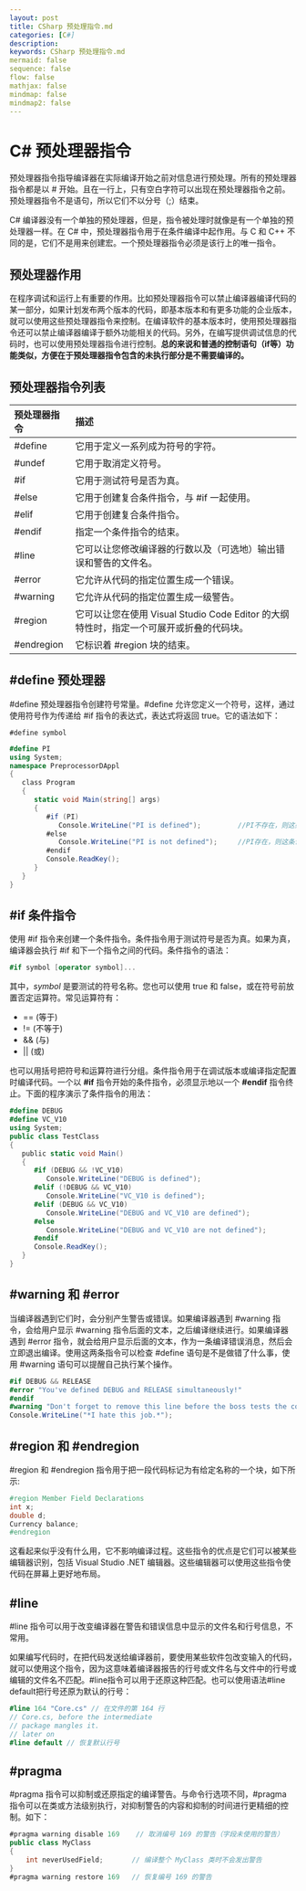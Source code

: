 ```yaml
---
layout: post
title: CSharp 预处理指令.md
categories: [C#]
description: 
keywords: CSharp 预处理指令.md
mermaid: false
sequence: false
flow: false
mathjax: false
mindmap: false
mindmap2: false
---
```

# C# 预处理器指令

预处理器指令指导编译器在实际编译开始之前对信息进行预处理。所有的预处理器指令都是以 # 开始。且在一行上，只有空白字符可以出现在预处理器指令之前。预处理器指令不是语句，所以它们不以分号（;）结束。

C# 编译器没有一个单独的预处理器，但是，指令被处理时就像是有一个单独的预处理器一样。在 C# 中，预处理器指令用于在条件编译中起作用。与 C 和 C++ 不同的是，它们不是用来创建宏。一个预处理器指令必须是该行上的唯一指令。



## 预处理器作用

在程序调试和运行上有重要的作用。比如预处理器指令可以禁止编译器编译代码的某一部分，如果计划发布两个版本的代码，即基本版本和有更多功能的企业版本，就可以使用这些预处理器指令来控制。在编译软件的基本版本时，使用预处理器指令还可以禁止编译器编译于额外功能相关的代码。另外，在编写提供调试信息的代码时，也可以使用预处理器指令进行控制。**总的来说和普通的控制语句（if等）功能类似，方便在于预处理器指令包含的未执行部分是不需要编译的。**



## 预处理器指令列表

| 预处理器指令 | 描述                                                         |
| :----------- | :----------------------------------------------------------- |
| #define      | 它用于定义一系列成为符号的字符。                             |
| #undef       | 它用于取消定义符号。                                         |
| #if          | 它用于测试符号是否为真。                                     |
| #else        | 它用于创建复合条件指令，与 #if 一起使用。                    |
| #elif        | 它用于创建复合条件指令。                                     |
| #endif       | 指定一个条件指令的结束。                                     |
| #line        | 它可以让您修改编译器的行数以及（可选地）输出错误和警告的文件名。 |
| #error       | 它允许从代码的指定位置生成一个错误。                         |
| #warning     | 它允许从代码的指定位置生成一级警告。                         |
| #region      | 它可以让您在使用 Visual Studio Code Editor 的大纲特性时，指定一个可展开或折叠的代码块。 |
| #endregion   | 它标识着 #region 块的结束。                                  |



## #define 预处理器

\#define 预处理器指令创建符号常量。#define 允许您定义一个符号，这样，通过使用符号作为传递给 #if 指令的表达式，表达式将返回 true。它的语法如下：

```
#define symbol
```



```c#
#define PI 
using System;
namespace PreprocessorDAppl
{
   class Program
   {
      static void Main(string[] args)
      {
         #if (PI)
            Console.WriteLine("PI is defined"); 		//PI不存在，则这条语句不编译
         #else
            Console.WriteLine("PI is not defined");  	//PI存在，则这条语句不编译
         #endif
         Console.ReadKey();
      }
   }
}
```



## \#if  条件指令

使用 #if 指令来创建一个条件指令。条件指令用于测试符号是否为真。如果为真，编译器会执行 #if 和下一个指令之间的代码。条件指令的语法：

```c#
#if symbol [operator symbol]...
```



其中，*symbol* 是要测试的符号名称。您也可以使用 true 和 false，或在符号前放置否定运算符。常见运算符有：

- == (等于)
- != (不等于)
- && (与)
- || (或)



也可以用括号把符号和运算符进行分组。条件指令用于在调试版本或编译指定配置时编译代码。一个以 **#if** 指令开始的条件指令，必须显示地以一个 **#endif** 指令终止。下面的程序演示了条件指令的用法：

```c#
#define DEBUG
#define VC_V10
using System;
public class TestClass
{
   public static void Main()
   {
      #if (DEBUG && !VC_V10)
         Console.WriteLine("DEBUG is defined");
      #elif (!DEBUG && VC_V10)
         Console.WriteLine("VC_V10 is defined");
      #elif (DEBUG && VC_V10)
         Console.WriteLine("DEBUG and VC_V10 are defined");
      #else
         Console.WriteLine("DEBUG and VC_V10 are not defined");
      #endif
      Console.ReadKey();
   }
}
```



## #warning 和 #error

当编译器遇到它们时，会分别产生警告或错误。如果编译器遇到 #warning 指令，会给用户显示 #warning 指令后面的文本，之后编译继续进行。如果编译器遇到 #error 指令，就会给用户显示后面的文本，作为一条编译错误消息，然后会立即退出编译。使用这两条指令可以检查 #define 语句是不是做错了什么事，使用 #warning 语句可以提醒自己执行某个操作。

```c#
#if DEBUG && RELEASE  
#error "You've defined DEBUG and RELEASE simultaneously!"  
#endif  
#warning "Don't forget to remove this line before the boss tests the code!"  
Console.WriteLine("*I hate this job.*");
```



## #region 和 #endregion

\#region 和 #endregion 指令用于把一段代码标记为有给定名称的一个块，如下所示:

```c#
#region Member Field Declarations
int x;
double d;
Currency balance;
#endregion
```



这看起来似乎没有什么用，它不影响编译过程。这些指令的优点是它们可以被某些编辑器识别，包括 Visual Studio .NET 编辑器。这些编辑器可以使用这些指令使代码在屏幕上更好地布局。



## #line

\#line 指令可以用于改变编译器在警告和错误信息中显示的文件名和行号信息，不常用。

如果编写代码时，在把代码发送给编译器前，要使用某些软件包改变输入的代码，就可以使用这个指令，因为这意味着编译器报告的行号或文件名与文件中的行号或编辑的文件名不匹配。#line指令可以用于还原这种匹配。也可以使用语法#line default把行号还原为默认的行号：

```c#
#line 164 "Core.cs" // 在文件的第 164 行
// Core.cs, before the intermediate
// package mangles it.
// later on
#line default // 恢复默认行号
```



## #pragma

\#pragma 指令可以抑制或还原指定的编译警告。与命令行选项不同，#pragma 指令可以在类或方法级别执行，对抑制警告的内容和抑制的时间进行更精细的控制。如下：

```c#
#pragma warning disable 169    // 取消编号 169 的警告（字段未使用的警告）
public class MyClass
{
    int neverUsedField;       // 编译整个 MyClass 类时不会发出警告
}
#pragma warning restore 169   // 恢复编号 169 的警告
```
